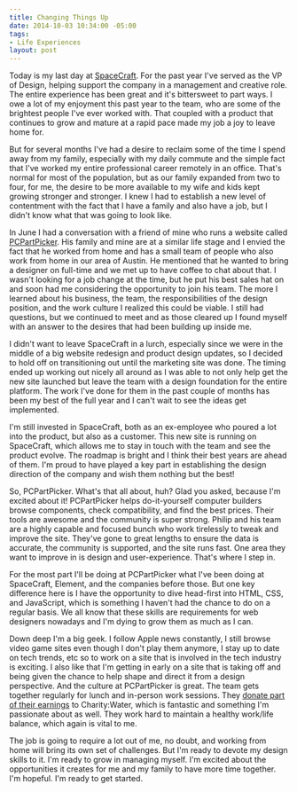 ```yaml
---
title: Changing Things Up
date: 2014-10-03 10:34:00 -05:00
tags:
- Life Experiences
layout: post
---
```


Today is my last day at <a href="https://gospacecraft.com/">SpaceCraft</a>. For the past year I've served as the VP of Design, helping support the company in a management and creative role. The entire experience has been great and it's bittersweet to part ways. I owe a lot of my enjoyment this past year to the team, who are some of the brightest people I've ever worked with. That coupled with a product that continues to grow and mature at a rapid pace made my job a joy to leave home for.

But for several months I've had a desire to reclaim some of the time I spend away from my family, especially with my daily commute and the simple fact that I've worked my entire professional career remotely in an office. That's normal for most of the population, but as our family expanded from two to four, for me, the desire to be more available to my wife and kids kept growing stronger and stronger. I knew I had to establish a new level of contentment with the fact that I have a family and also have a job, but I didn't know what that was going to look like.

In June I had a conversation with a friend of mine who runs a website called <a href="http://pcpartpicker.com/">PCPartPicker</a>. His family and mine are at a similar life stage and I envied the fact that he worked from home and has a small team of people who also work from home in our area of Austin. He mentioned that he wanted to bring a designer on full-time and we met up to have coffee to chat about that. I wasn't looking for a job change at the time, but he put his best sales hat on and soon had me considering the opportunity to join his team. The more I learned about his business, the team, the responsibilities of the design position, and the work culture I realized this could be viable. I still had questions, but we continued to meet and as those cleared up I found myself with an answer to the desires that had been building up inside me.

I didn't want to leave SpaceCraft in a lurch, especially since we were in the middle of a big website redesign and product design updates, so I decided to hold off on transitioning out until the marketing site was done. The timing ended up working out nicely all around as I was able to not only help get the new site launched but leave the team with a design foundation for the entire platform. The work I've done for them in the past couple of months has been my best of the full year and I can't wait to see the ideas get implemented.

I'm still invested in SpaceCraft, both as an ex-employee who poured a lot into the product, but also as a customer. This new site is running on SpaceCraft, which allows me to stay in touch with the team and see the product evolve. The roadmap is bright and I think their best years are ahead of them. I'm proud to have played a key part in establishing the design direction of the company and wish them nothing but the best!

So, PCPartPicker. What's that all about, huh? Glad you asked, because I'm excited about it! PCPartPicker helps do-it-yourself computer builders browse components, check compatibility, and find the best prices. Their tools are awesome and the community is super strong. Philip and his team are a highly capable and focused bunch who work tirelessly to tweak and improve the site. They've gone to great lengths to ensure the data is accurate, the community is supported, and the site runs fast. One area they want to improve in is design and user-experience. That's where I step in.

For the most part I'll be doing at PCPartPicker what I've been doing at SpaceCraft, Element, and the companies before those. But one key difference here is I have the opportunity to dive head-first into HTML, CSS, and JavaScript, which is something I haven't had the chance to do on a regular basis. We all know that these skills are requirements for web designers nowadays and I'm dying to grow them as much as I can.

Down deep I'm a big geek. I follow Apple news constantly, I still browse video game sites even though I don't play them anymore, I stay up to date on tech trends, etc so to work on a site that is involved in the tech industry is exciting. I also like that I'm getting in early on a site that is taking off and being given the chance to help shape and direct it from a design perspective. And the culture at PCPartPicker is great. The team gets together regularly for lunch and in-person work sessions. They <a href="http://pcpartpicker.com/blog/46/more-than-building-computers">donate part of their earnings</a> to Charity:Water, which is fantastic and something I'm passionate about as well. They work hard to maintain a healthy work/life balance, which again is vital to me.

The job is going to require a lot out of me, no doubt, and working from home will bring its own set of challenges. But I'm ready to devote my design skills to it. I'm ready to grow in managing myself. I'm excited about the opportunities it creates for me and my family to have more time together. I'm hopeful. I'm ready to get started.
